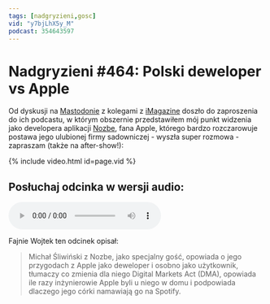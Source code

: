 ```yaml
---
tags: [nadgryzieni,gosc]
vid: "y7bjLhX5y_M"
podcast: 354643597
---
```


# Nadgryzieni #464: Polski deweloper vs Apple

Od dyskusji na [Mastodonie](https://michael.gratis/ma) z kolegami z [iMagazine](/pl/imagazine/) doszło do zaproszenia do ich podcastu, w którym obszernie przedstawiłem mój punkt widzenia jako developera aplikacji [Nozbe][n], fana Apple, którego bardzo rozczarowuje postawa jego ulubionej firmy sadowniczej - wyszła super rozmowa - zapraszam (także na after-show!):

{% include video.html id=page.vid %}

<!--More-->

## Posłuchaj odcinka w wersji audio:

<audio controls>
<source src="https://media.blubrry.com/nadgryzieni/imagazine.stronazen.pl/nadgryzieni/Nadgryzieni-Odcinek-464.mp3" type="audio/mpeg">
</audio>

Fajnie Wojtek ten odcinek opisał:

> Michał Śliwiński z Nozbe, jako specjalny gość, opowiada o jego przygodach z Apple jako deweloper i osobno jako użytkownik, tłumaczy co zmienia dla niego Digital Markets Act (DMA), opowiada ile razy inżynierowie Apple byli u niego w domu i podpowiada dlaczego jego córki namawiają go na Spotify.


[n]: https://michael.gratis/nozbe_pl
[np]: https://michael.gratis/nozbepersonal_pl
